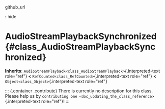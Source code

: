 github_url

:   hide

# AudioStreamPlaybackSynchronized {#class_AudioStreamPlaybackSynchronized}

**Inherits:**
`AudioStreamPlayback<class_AudioStreamPlayback>`{.interpreted-text
role="ref"} **\<** `RefCounted<class_RefCounted>`{.interpreted-text
role="ref"} **\<** `Object<class_Object>`{.interpreted-text role="ref"}

::: {.container .contribute}
There is currently no description for this class. Please help us by
`contributing one <doc_updating_the_class_reference>`{.interpreted-text
role="ref"}!
:::
